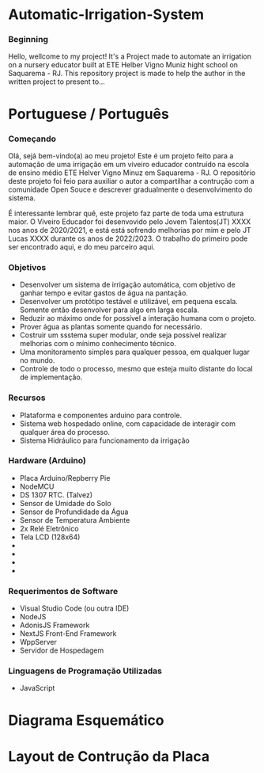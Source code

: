 # Automatic-Irrigation-System

<h3>Beginning</h3>
Hello, wellcome to my project! It's a Project made to automate an irrigation on a nursery educator built at ETE Helber Vigno Muniz hight school on Saquarema - RJ. This repository project is made to help the author in the written project to present to...

# Portuguese / Português

<h3>Começando</h3>
Olá, sejá bem-vindo(a) ao meu projeto! Este é um projeto feito para a automação de uma irrigação em um viveiro educador contruído na escola de ensino médio ETE Helver Vigno Minuz em Saquarema - RJ. O repositório deste projeto foi feio para auxiliar o autor a compartilhar a contrução com a comunidade Open Souce e descrever gradualmente o desenvolvimento do sistema.

É interessante lembrar quê, este projeto faz parte de toda uma estrutura maior. O Viveiro Educador foi desenvovido pelo Jovem Talentos(JT) XXXX nos anos de 2020/2021, e está está sofrendo melhorias por mim e pelo JT Lucas XXXX durante os anos de 2022/2023. O trabalho do primeiro pode ser encontrado <a>aqui</a>, e do meu parceiro <a>aqui</a>.

<h3>Objetivos</h3>

<ul>
    <li>Desenvolver um sistema de irrigação automática, com objetivo de ganhar tempo e evitar gastos de água na pantação.</li>
    <li>Desenvolver um protótipo testável e utilizável, em pequena escala. Somente então desenvolver para algo em larga escala.</li>
    <li>Reduzir ao máximo onde for possível a interação humana com o projeto.</li>
    <li>Prover água as plantas somente quando for necessário.</li>
    <li>Costruir um ssstema super modular, onde seja possível realizar melhorias com o mínimo conhecimento técnico.</li>
    <li>Uma monitoramento simples para qualquer pessoa, em qualquer lugar no mundo.</li>
    <li>Controle de todo o processo, mesmo que esteja muito distante do local de implementação.</li>
</ul>

<h3>Recursos</h3>

<ul>
    <li>Plataforma e componentes arduino para controle.</li>
    <li>Sistema web hospedado online, com capacidade de interagir com qualquer área do processo.</li>
    <li>Sistema Hidráulico para funcionamento da irrigação</li>
</ul>

<h3>Hardware (Arduino)</h3>

<ul>
    <li>Placa Arduino/Repberry Pie</li>
    <li>NodeMCU</li>
    <li>DS 1307 RTC. (Talvez)</li>
    <li>Sensor de Umidade do Solo</li>
    <li>Sensor de Profundidade da Água</li>
    <li>Sensor de Temperatura Ambiente</li>
    <li>2x Relé Eletrônico</li>
    <li>Tela LCD (128x64)</li>
    <li></li>
    <li></li>
    <li></li>
    <li></li>
</ul>

<h3>Requerimentos de Software</h3>

<ul>
    <li>Visual Studio Code (ou outra IDE)</li>
    <li>NodeJS</li>
    <li>AdonisJS Framework</li>
    <li>NextJS Front-End Framework</li>
    <li>WppServer</li>
    <li>Servidor de Hospedagem</li>
</ul>

<h3>Linguagens de Programação Utilizadas</h3>

<ul>
    <li>JavaScript</li>
</ul>

# Diagrama Esquemático

# Layout de Contrução da Placa
